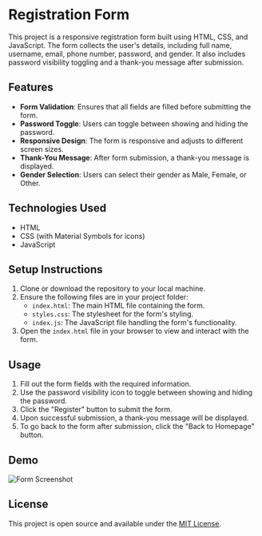 # Registration Form

This project is a responsive registration form built using HTML, CSS, and JavaScript. The form collects the user's details, including full name, username, email, phone number, password, and gender. It also includes password visibility toggling and a thank-you message after submission.

## Features

- **Form Validation**: Ensures that all fields are filled before submitting the form.
- **Password Toggle**: Users can toggle between showing and hiding the password.
- **Responsive Design**: The form is responsive and adjusts to different screen sizes.
- **Thank-You Message**: After form submission, a thank-you message is displayed.
- **Gender Selection**: Users can select their gender as Male, Female, or Other.

## Technologies Used

- HTML
- CSS (with Material Symbols for icons)
- JavaScript

## Setup Instructions

1. Clone or download the repository to your local machine.
2. Ensure the following files are in your project folder:
   - `index.html`: The main HTML file containing the form.
   - `styles.css`: The stylesheet for the form's styling.
   - `index.js`: The JavaScript file handling the form's functionality.
3. Open the `index.html` file in your browser to view and interact with the form.

## Usage

1. Fill out the form fields with the required information.
2. Use the password visibility icon to toggle between showing and hiding the password.
3. Click the "Register" button to submit the form.
4. Upon successful submission, a thank-you message will be displayed.
5. To go back to the form after submission, click the "Back to Homepage" button.

## Demo

![Form Screenshot](screenshot.png)  

## License

This project is open source and available under the [MIT License](LICENSE).



